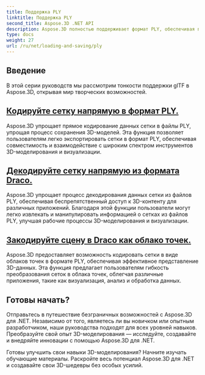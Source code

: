 ```yaml
---
title: Поддержка PLY
linktitle: Поддержка PLY
second_title: Aspose.3D .NET API
description: Aspose.3D полностью поддерживает формат PLY, обеспечивая плавный импорт и экспорт 3D-моделей для универсальных вариантов использования.
type: docs
weight: 27
url: /ru/net/loading-and-saving/ply
---
```

## Введение

В этой серии руководств мы рассмотрим тонкости поддержки glTF в Aspose.3D, открывая мир творческих возможностей.

## [Кодируйте сетку напрямую в формат PLY.](encode-mesh)

Aspose.3D упрощает прямое кодирование данных сетки в файлы PLY, упрощая процесс сохранения 3D-моделей. Эта функция позволяет пользователям легко экспортировать сетки в формат PLY, обеспечивая совместимость и взаимодействие с широким спектром инструментов 3D-моделирования и визуализации.


## [Декодируйте сетку напрямую из формата Draco.](decode-mesh)

Aspose.3D упрощает процесс декодирования данных сетки из файлов PLY, обеспечивая беспрепятственный доступ к 3D-контенту для различных приложений. Благодаря этой функции пользователи могут легко извлекать и манипулировать информацией о сетках из файлов PLY, улучшая рабочие процессы 3D-моделирования и визуализации.

## [Закодируйте сцену в Draco как облако точек.](export-to-ply-point-cloud)

Aspose.3D предоставляет возможность кодировать сетки в виде облаков точек в формате PLY, обеспечивая эффективное представление 3D-данных. Эта функция предлагает пользователям гибкость преобразования сеток в облака точек, облегчая различные приложения, такие как визуализация, анализ и обработка данных.


## Готовы начать?

Отправьтесь в путешествие безграничных возможностей с Aspose.3D для .NET. Независимо от того, являетесь ли вы новичком или опытным разработчиком, наши руководства подходят для всех уровней навыков. Преобразуйте свой опыт 3D-моделирования — исследуйте, создавайте и внедряйте инновации с помощью Aspose.3D для .NET.

Готовы улучшить свои навыки 3D-моделирования? Начните изучать обучающие материалы. Раскройте весь потенциал Aspose.3D для .NET и создавайте свои 3D-шедевры без особых усилий.